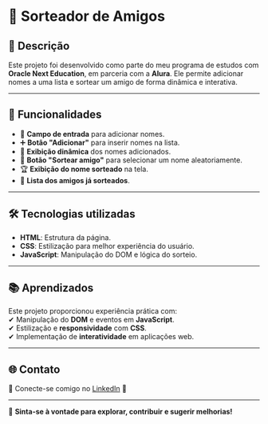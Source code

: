 # 🎲 Sorteador de Amigos

## 📌 Descrição  
Este projeto foi desenvolvido como parte do meu programa de estudos com **Oracle Next Education**, em parceria com a **Alura**. Ele permite adicionar nomes a uma lista e sortear um amigo de forma dinâmica e interativa.

---

## 🎯 Funcionalidades  
- 📌 **Campo de entrada** para adicionar nomes.  
- ➕ **Botão "Adicionar"** para inserir nomes na lista.  
- 📃 **Exibição dinâmica** dos nomes adicionados.  
- 🎲 **Botão "Sortear amigo"** para selecionar um nome aleatoriamente.  
- 🏆 **Exibição do nome sorteado** na tela.  
- 📜 **Lista dos amigos já sorteados**.  

---

## 🛠️ Tecnologias utilizadas  
- **HTML**: Estrutura da página.  
- **CSS**: Estilização para melhor experiência do usuário.  
- **JavaScript**: Manipulação do DOM e lógica do sorteio.  

---

## 📚 Aprendizados  
Este projeto proporcionou experiência prática com:  
✔ Manipulação do **DOM** e eventos em **JavaScript**.  
✔ Estilização e **responsividade** com **CSS**.  
✔ Implementação de **interatividade** em aplicações web.  

---

## 🌐 Contato  
📩 Conecte-se comigo no [LinkedIn](https://www.linkedin.com/in/messias-reis-a6956a240/) 🚀  

---

🚀 **Sinta-se à vontade para explorar, contribuir e sugerir melhorias!**  


